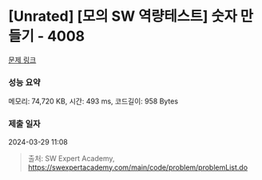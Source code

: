 # [Unrated] [모의 SW 역량테스트] 숫자 만들기 - 4008 

[문제 링크](https://swexpertacademy.com/main/code/problem/problemDetail.do?contestProbId=AWIeRZV6kBUDFAVH) 

### 성능 요약

메모리: 74,720 KB, 시간: 493 ms, 코드길이: 958 Bytes

### 제출 일자

2024-03-29 11:08



> 출처: SW Expert Academy, https://swexpertacademy.com/main/code/problem/problemList.do